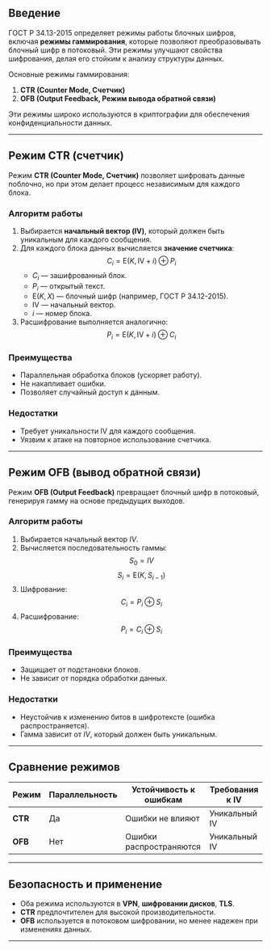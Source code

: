 ## Введение
ГОСТ Р 34.13-2015 определяет режимы работы блочных шифров, включая **режимы гаммирования**, которые позволяют преобразовывать блочный шифр в потоковый. Эти режимы улучшают свойства шифрования, делая его стойким к анализу структуры данных.

Основные режимы гаммирования:
1. **CTR (Counter Mode, Счетчик)**
2. **OFB (Output Feedback, Режим вывода обратной связи)**

Эти режимы широко используются в криптографии для обеспечения конфиденциальности данных.

---

## Режим CTR (счетчик)

Режим **CTR (Counter Mode, Счетчик)** позволяет шифровать данные поблочно, но при этом делает процесс независимым для каждого блока.
### **Алгоритм работы**
1. Выбирается **начальный вектор (IV)**, который должен быть уникальным для каждого сообщения.
2. Для каждого блока данных вычисляется **значение счетчика**:
$$ C_i = \text{E}(K, \text{IV} + i) \oplus P_i $$
   - $C_i$ — зашифрованный блок.
   - $P_i$ — открытый текст.
   - $\text{E}(K, X)$ — блочный шифр (например, ГОСТ Р 34.12-2015).
   - $\text{IV}$ — начальный вектор.
   - $i$ — номер блока.
3. Расшифрование выполняется аналогично:
  $$ P_i = \text{E}(K, \text{IV} + i) \oplus C_i $$

### **Преимущества**
- Параллельная обработка блоков (ускоряет работу).  
- Не накапливает ошибки.  
- Позволяет случайный доступ к данным.  

### **Недостатки**
- Требует уникальности $\text{IV}$ для каждого сообщения.  
- Уязвим к атаке на повторное использование счетчика.  

---

## Режим OFB (вывод обратной связи)

Режим **OFB (Output Feedback)** превращает блочный шифр в потоковый, генерируя гамму на основе предыдущих выходов.
### **Алгоритм работы**
1. Выбирается начальный вектор $IV$.
2. Вычисляется последовательность гаммы:
   $$ S_0 = IV $$
   $$ S_i = \text{E}(K, S_{i-1}) $$
3. Шифрование:
   $$ C_i = P_i \oplus S_i $$
4. Расшифрование:
   $$ P_i = C_i \oplus S_i $$

### **Преимущества**
- Защищает от подстановки блоков.  
- Не зависит от порядка обработки данных.  
### **Недостатки**
- Неустойчив к изменению битов в шифротексте (ошибка распространяется).  
- Гамма зависит от $IV$, который должен быть уникальным.  

---

## Сравнение режимов

| Режим  | Параллельность | Устойчивость к ошибкам | Требования к IV |
|--------|--------------|-----------------|-------------|
| **CTR** | Да        | Ошибки не влияют | Уникальный IV |
| **OFB** | Нет       | Ошибки распространяются | Уникальный IV |

---

## Безопасность и применение
- Оба режима используются в **VPN**, **шифровании дисков**, **TLS**.
- **CTR** предпочтителен для высокой производительности.
- **OFB** используется в потоковом шифровании, но менее надежен при изменениях данных.

---

